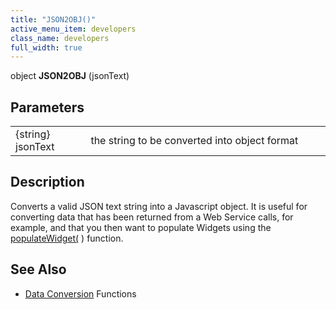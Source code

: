 ```yaml
---
title: "JSON2OBJ()"
active_menu_item: developers
class_name: developers
full_width: true
---
```



object **JSON2OBJ** (jsonText)

## Parameters

<table>
<tr>
<td width="105">
{string} jsonText

</td>
<td width="18">
</td>
<td width="757">
the string to be converted into object format

</td>
</tr>
</table>

## Description

Converts a valid JSON text string into a Javascript object. It is useful for converting data that has been returned from a Web Service calls, for example, and that you then want to populate Widgets using the [populateWidget(](/developers/user-guide/scripting-apis/client-api/widget-data-state-manipulation/populatewidget/) ) function.

## See Also

 - [Data Conversion](/developers/user-guide/scripting-apis/client-api/conversion-functions/) Functions

